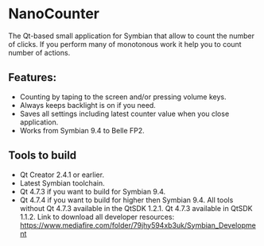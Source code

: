 # NanoCounter
The Qt-based small application for Symbian that allow to count the number of clicks. 
If you perform many of monotonous work it help you to count number of actions.

## Features:
* Counting by taping to the screen and/or pressing volume keys.
* Always keeps backlight is on if you need.
* Saves all settings including latest counter value when you close application.
* Works from Symbian 9.4 to Belle FP2.

## Tools to build
* Qt Creator 2.4.1 or earlier.
* Latest Symbian toolchain.
* Qt 4.7.3 if you want to build for Symbian 9.4.
* Qt 4.7.4 if you want to build for higher then Symbian 9.4.
All tools without Qt 4.7.3 available in the QtSDK 1.2.1. Qt 4.7.3 available in QtSDK 1.1.2.
Link to download all developer resources: https://www.mediafire.com/folder/79jhy594xb3uk/Symbian_Development
